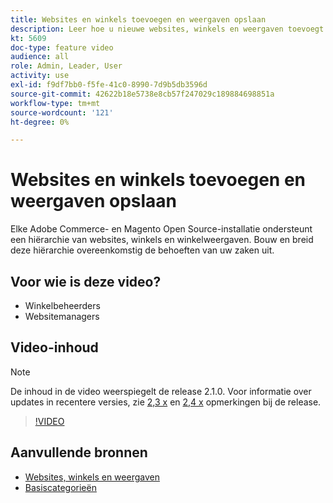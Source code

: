 ```yaml
---
title: Websites en winkels toevoegen en weergaven opslaan
description: Leer hoe u nieuwe websites, winkels en weergaven toevoegt op basis van de behoeften van uw bedrijf.
kt: 5609
doc-type: feature video
audience: all
role: Admin, Leader, User
activity: use
exl-id: f9df7bb0-f5fe-41c0-8990-7d9b5db3596d
source-git-commit: 42622b18e5738e8cb57f247029c189884698851a
workflow-type: tm+mt
source-wordcount: '121'
ht-degree: 0%

---
```


# Websites en winkels toevoegen en weergaven opslaan

Elke Adobe Commerce- en Magento Open Source-installatie ondersteunt een hiërarchie van websites, winkels en winkelweergaven. Bouw en breid deze hiërarchie overeenkomstig de behoeften van uw zaken uit.

## Voor wie is deze video?

- Winkelbeheerders
- Websitemanagers

## Video-inhoud

>[!NOTE]
>
>De inhoud in de video weerspiegelt de release 2.1.0. Voor informatie over updates in recentere versies, zie [2,3 x](https://devdocs.magento.com/guides/v2.3/release-notes/bk-release-notes.html) en [2,4 x](https://devdocs.magento.com/guides/v2.4/release-notes/bk-release-notes.html) opmerkingen bij de release.

>[!VIDEO](https://video.tv.adobe.com/v/35787?quality=12&learn=on)

## Aanvullende bronnen

- [Websites, winkels en weergaven](https://docs.magento.com/user-guide/stores/websites-stores-views.html)
- [Basiscategorieën](https://docs.magento.com/user-guide/catalog/category-root.html)
